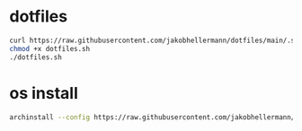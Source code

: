 # dotfiles

```sh
curl https://raw.githubusercontent.com/jakobhellermann/dotfiles/main/.setup/dotfiles.sh -o dotfiles.sh
chmod +x dotfiles.sh
./dotfiles.sh
```

# os install

```sh
archinstall --config https://raw.githubusercontent.com/jakobhellermann/dotfiles/main/.setup/archinstall.json
```

